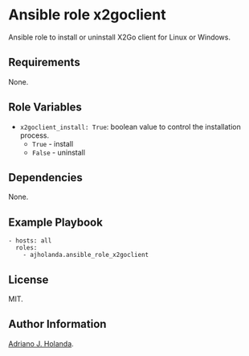 # Ansible role x2goclient
Ansible role to install or uninstall X2Go client for Linux or Windows.

## Requirements

None.

## Role Variables

- `x2goclient_install: True`: boolean value to control the installation process.
	- `True` - install
	- `False` - uninstall

## Dependencies

None.

## Example Playbook

    - hosts: all
      roles:
        - ajholanda.ansible_role_x2goclient

## License

MIT.

## Author Information

[Adriano J. Holanda](https://ajholanda.github.io).
